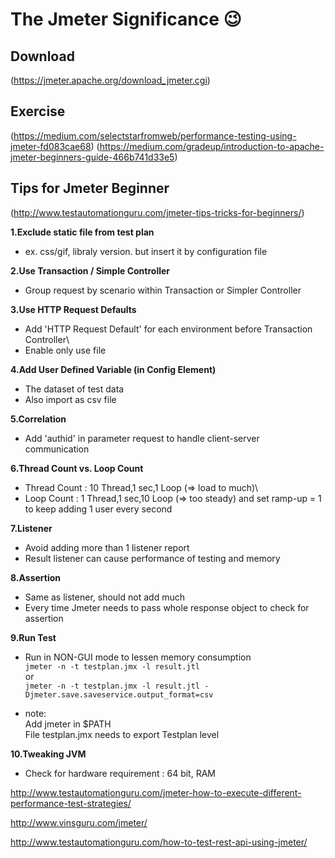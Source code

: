 
# The Jmeter Significance :wink:

## Download
(https://jmeter.apache.org/download_jmeter.cgi)

## Exercise
(https://medium.com/selectstarfromweb/performance-testing-using-jmeter-fd083cae68)
(https://medium.com/gradeup/introduction-to-apache-jmeter-beginners-guide-466b741d33e5)

## Tips for Jmeter Beginner
(http://www.testautomationguru.com/jmeter-tips-tricks-for-beginners/)

**1.Exclude static file from test plan** 

- ex. css/gif, libraly version. but insert it by configuration file

**2.Use Transaction / Simple Controller**

- Group request by scenario within Transaction or Simpler Controller

**3.Use HTTP Request Defaults**

- Add 'HTTP Request Default' for each environment before Transaction Controller\
- Enable only use file

**4.Add User Defined Variable (in Config Element)**

- The dataset of test data
- Also import as csv file

**5.Correlation**

- Add 'authid' in parameter request to handle client-server communication

**6.Thread Count vs. Loop Count**

- Thread Count : 10 Thread,1 sec,1 Loop  (=> load to much)\
- Loop Count   : 1  Thread,1 sec,10 Loop (=> too steady) and set ramp-up = 1 to keep adding 1 user every second

**7.Listener**

- Avoid adding more than 1 listener report
- Result listener can cause performance of testing and memory

**8.Assertion**

- Same as listener, should not add much
- Every time Jmeter needs to pass whole response object to check for assertion

**9.Run Test**

- Run in NON-GUI mode to lessen memory consumption\
  `jmeter -n -t testplan.jmx -l result.jtl`\
  or\
  `jmeter -n -t testplan.jmx -l result.jtl -Djmeter.save.saveservice.output_format=csv`

- note:\
  Add jmeter in $PATH\
  File testplan.jmx needs to export Testplan level

**10.Tweaking JVM**

- Check for hardware requirement : 64 bit, RAM




http://www.testautomationguru.com/jmeter-how-to-execute-different-performance-test-strategies/

http://www.vinsguru.com/jmeter/

http://www.testautomationguru.com/how-to-test-rest-api-using-jmeter/
